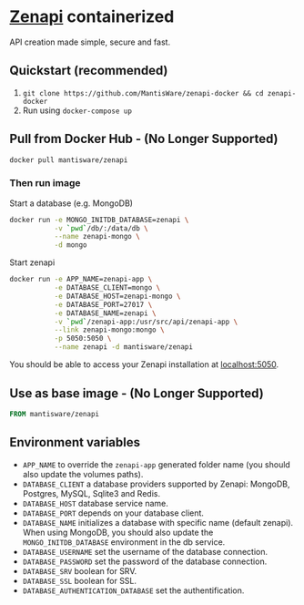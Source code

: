 # [Zenapi](https://github.com/MantisWare/zenapi) containerized

API creation made simple, secure and fast.

## Quickstart (recommended)

1. `git clone https://github.com/MantisWare/zenapi-docker && cd zenapi-docker`
2. Run using `docker-compose up`

## Pull from Docker Hub - (No Longer Supported)

```bash
docker pull mantisware/zenapi
```

### Then run image

Start a database (e.g. MongoDB)

```bash
docker run -e MONGO_INITDB_DATABASE=zenapi \
           -v `pwd`/db/:/data/db \
           --name zenapi-mongo \
           -d mongo
```

Start zenapi

```bash
docker run -e APP_NAME=zenapi-app \
           -e DATABASE_CLIENT=mongo \
           -e DATABASE_HOST=zenapi-mongo \
           -e DATABASE_PORT=27017 \
           -e DATABASE_NAME=zenapi \
           -v `pwd`/zenapi-app:/usr/src/api/zenapi-app \
           --link zenapi-mongo:mongo \
           -p 5050:5050 \
           --name zenapi -d mantisware/zenapi
```

You should be able to access your Zenapi installation at [localhost:5050](http://localhost:5050).

## Use as base image - (No Longer Supported)

```Dockerfile
FROM mantisware/zenapi
```

## Environment variables

- `APP_NAME` to override the `zenapi-app` generated folder name (you should also update the volumes paths).
- `DATABASE_CLIENT` a database providers supported by Zenapi: MongoDB, Postgres, MySQL, Sqlite3 and Redis.
- `DATABASE_HOST` database service name.
- `DATABASE_PORT` depends on your database client.
- `DATABASE_NAME` initializes a database with specific name (default zenapi). When using MongoDB, you should also update the `MONGO_INITDB_DATABASE` environment in the db service.
- `DATABASE_USERNAME` set the username of the database connection.
- `DATABASE_PASSWORD` set the password of the database connection.
- `DATABASE_SRV` boolean for SRV.
- `DATABASE_SSL` boolean for SSL.
- `DATABASE_AUTHENTICATION_DATABASE` set the authentification.
